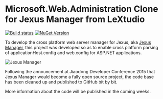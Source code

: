 Microsoft.Web.Administration Clone for Jexus Manager from LeXtudio
==================================================================
[![Build status](https://img.shields.io/appveyor/ci/lextm/microsoft-web-administration/master.svg?style=flat-square)](https://ci.appveyor.com/project/lextm/microsoft-web-administration)
[![NuGet Version](https://img.shields.io/nuget/v/Microsoft.Web.Administration.Jexus.svg?style=flat-square)](https://www.nuget.org/packages/Microsoft.Web.Administration.Jexus/)

To develop the cross platform web server manager for Jexus, aka [Jexus Manager](https://jexus.codeplex.com), this project
was developed so as to enable cross platform parsing of applicationHost.config and web.config for ASP.NET applications.

![Jexus Manager](http://i.stack.imgur.com/IeWe3.png)

Following the announcement at Jiaodong Developer Conference 2015 that Jexus Manager would become a fully open source project,
the code base has been cleaned up and published to GitHub bit by bit.

More information about the code will be published in the coming weeks.
